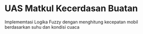 # UAS Matkul Kecerdasan Buatan
Implememtasi Logika Fuzzy dengan menghitung kecepatan mobil berdasarkan suhu dan kondisi cuaca
